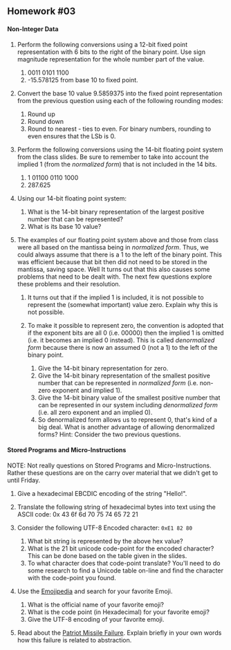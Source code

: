 ## Homework #03

#### Non-Integer Data     

1. Perform the following conversions using a 12-bit fixed point representation with 6 bits to the right of the binary point.  Use sign magnitude representation for the whole number part of the value.
   1. 0011 0101 1100
   1. -15.578125 from base 10 to fixed point.

1. Convert the base 10 value 9.5859375 into the fixed point representation from the previous question using each of the following rounding modes:
   1. Round up
   2. Round down
   3. Round to nearest - ties to even.  For binary numbers, rounding to even ensures that the LSb is 0.

1. Perform the following conversions using the 14-bit floating point system from the class slides.  Be sure to remember to take into account the implied 1 (from the _normalized form_) that is not included in the 14 bits.
   1. 1 01100 0110 1000
   1. 287.625

1. Using our 14-bit floating point system:
   1. What is the 14-bit binary representation of the largest positive number that can be represented?
   1. What is its base 10 value?

1. The examples of our floating point system above and those from class were all based on the mantissa being in _normalized form_.  Thus, we could always assume that there is a 1 to the left of the binary point. This was efficient because that bit then did not need to be stored in the mantissa, saving space.  Well It turns out that this also causes some problems that need to be dealt with.  The next few questions explore these problems and their resolution.

   1. It turns out that if the implied 1 is included, it is not possible to represent the (somewhat important) value zero.  Explain why this is not possible.

   1. To make it possible to represent zero, the convention is adopted that if the exponent bits are all 0 (i.e. 00000) then the implied 1 is omitted (i.e. it becomes an implied 0 instead).  This is called _denormalized form_ because there is now an assumed 0 (not a 1) to the left of the binary point.
      1. Give the 14-bit binary representation for zero.
      1. Give the 14-bit binary representation of the smallest positive number that can be represented in _normalized form_ (i.e. non-zero exponent and implied 1).
      1. Give the 14-bit binary value of the smallest positive number that can be represented in our system including _denormalized form_ (i.e. all zero exponent and an implied 0).
      1. So denormalized form allows us to represent 0, that's kind of a big deal.  What is another advantage of allowing denormalized forms? Hint: Consider the two previous questions.

#### Stored Programs and Micro-Instructions

NOTE: Not really questions on Stored Programs and Micro-Instructions. Rather these questions are on the carry over material that we didn't get to until Friday.

1. Give a hexadecimal EBCDIC encoding of the string "Hello!".

1. Translate the following string of hexadecimal bytes into text using the ASCII code:  0x 43 6f 6d 70 75 74 65 72 21

1. Consider the following UTF-8 Encoded character: `0xE1 82 80`
   1. What bit string is represented by the above hex value?
   1. What is the 21 bit unicode code-point for the encoded character? This can be done based on the table given in the slides.
   1. To what character does that code-point translate? You'll need to do some research to find a Unicode table on-line and find the character with the code-point you found.

1. Use the [Emojipedia](https://emojipedia.org/) and search for your favorite Emoji.
   1. What is the official name of your favorite emoji?
   1. What is the code point (in Hexadecimal) for your favorite emoji?
   1. Give the UTF-8 encoding of your favorite emoji.

1. Read about the [Patriot Missile Failure](http://www-users.math.umn.edu/~arnold//disasters/patriot.html). Explain briefly in your own words how this failure is related to abstraction.
